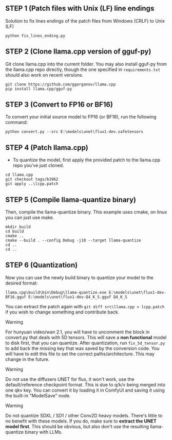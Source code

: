 ## STEP 1 (Patch files with Unix (LF) line endings

Solution to fix lines endings of the patch files from Windows (CRLF) to Unix (LF)

```
python fix_lines_ending.py
```
## STEP 2 (Clone llama.cpp version of gguf-py)

Git clone llama.cpp into the current folder. You may also install gguf-py from the llama.cpp repo directly, though the one specified in `requirements.txt` should also work on recent versions.

```
git clone https://github.com/ggerganov/llama.cpp
pip install llama.cpp/gguf-py
```

## STEP 3 (Convert to FP16 or BF16)

To convert your initial source model to FP16 (or BF16), run the following command:
```
python convert.py --src E:\models\unet\flux1-dev.safetensors
```
## STEP 4 (Patch llama.cpp)

- To quantize the model, first apply the provided patch to the llama.cpp repo you've just cloned.
```
cd llama.cpp
git checkout tags/b3962
git apply ..\lcpp.patch
```


## STEP 5 (Compile llama-quantize binary)

Then, compile the llama-quantize binary. This example uses cmake, on linux you can just use make.
```
mkdir build
cd build
cmake ..
cmake --build . --config Debug -j10 --target llama-quantize
cd ..
cd ..
```

## STEP 6 (Quantization)
Now you can use the newly build binary to quantize your model to the desired format:
```
llama.cpp\build\bin\Debug\llama-quantize.exe E:\models\unet\flux1-dev-BF16.gguf E:\models\unet\flux1-dev-Q4_K_S.gguf Q4_K_S
```


You can extract the patch again with `git diff src\llama.cpp > lcpp.patch` if you wish to change something and contribute back.

> [!WARNING] 
>For hunyuan video/wan 2.1, you will have to uncomment the block in convert.py that deals with 5D tensors. This will save a **non functional** model to disk first, that you can quantize. After quantization, run `fix_5d_tensor.py` to add back the missing key that was saved by the conversion code. You will have to edit this file to set the correct paths/architecture. This may change in the future.


> [!WARNING]  
> Do not use the diffusers UNET for flux, it won't work, use the default/reference checkpoint format. This is due to q/k/v being merged into one qkv key. You can convert it by loading it in ComfyUI and saving it using the built-in "ModelSave" node.


> [!WARNING]  
> Do not quantize SDXL / SD1 / other Conv2D heavy models. There's little to no benefit with these models. If you do, make sure to **extract the UNET model first**.
>This should be obvious, but also don't use the resulting llama-quantize binary with LLMs.
